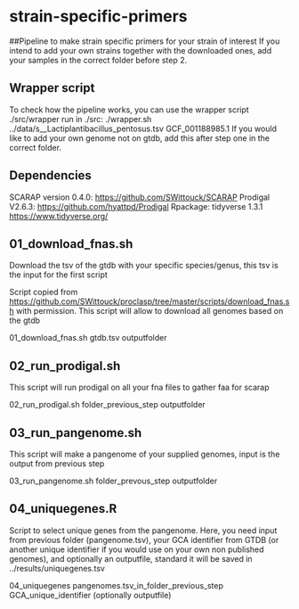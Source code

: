 # strain-specific-primers
##Pipeline to make strain specific primers for your strain of interest
If you intend to add your own strains together with the downloaded ones, add 
your samples in the correct folder before step 2.

## Wrapper script
To check how the pipeline works, you can use the wrapper script ./src/wrapper
run in ./src: ./wrapper.sh ../data/s__Lactiplantibacillus_pentosus.tsv 
GCF_001188985.1 
If you would like to add your own genome not on gtdb, add this after step one
in the correct folder.


## Dependencies
SCARAP version 0.4.0: https://github.com/SWittouck/SCARAP
Prodigal V2.6.3: https://github.com/hyattpd/Prodigal
Rpackage: tidyverse 1.3.1 https://www.tidyverse.org/

## 01_download_fnas.sh
Download the tsv of the gtdb with your specific species/genus, this tsv is the 
input for the first script

Script copied from 
https://github.com/SWittouck/proclasp/tree/master/scripts/download_fnas.sh with
permission. This script will allow to download all genomes based on the gtdb

01_download_fnas.sh gtdb.tsv outputfolder

## 02_run_prodigal.sh
This script will run prodigal on all your fna files to gather faa for scarap

02_run_prodigal.sh folder_previous_step outputfolder

## 03_run_pangenome.sh
This script will make a pangenome of your supplied genomes, input is the output
from previous step

03_run_pangenome.sh folder_prevous_step outputfolder

## 04_uniquegenes.R
Script to select unique genes from the pangenome. Here, you need input from
previous folder (pangenome.tsv), your GCA identifier from GTDB (or another
unique identifier if you would use on your own non published genomes), and
optionally an outputfile, standard it will be saved in ../results/uniquegenes.tsv

04_uniquegenes pangenomes.tsv_in_folder_previous_step GCA_unique_identifier
 (optionally outputfile)
